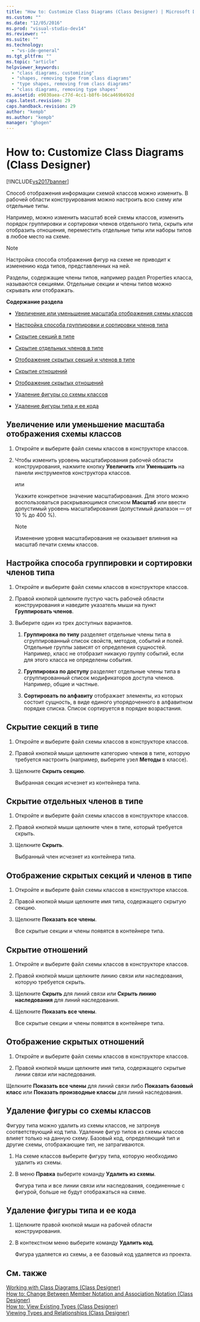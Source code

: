 ```yaml
---
title: "How to: Customize Class Diagrams (Class Designer) | Microsoft Docs"
ms.custom: ""
ms.date: "12/05/2016"
ms.prod: "visual-studio-dev14"
ms.reviewer: ""
ms.suite: ""
ms.technology: 
  - "vs-ide-general"
ms.tgt_pltfrm: ""
ms.topic: "article"
helpviewer_keywords: 
  - "class diagrams, customizing"
  - "shapes, removing type from class diagrams"
  - "type shapes, removing from class diagrams"
  - "class diagrams, removing type shapes"
ms.assetid: e9030aea-c77d-4cc1-b8f6-b6ca469b692d
caps.latest.revision: 29
caps.handback.revision: 29
author: "kempb"
ms.author: "kempb"
manager: "ghogen"
---
```

# How to: Customize Class Diagrams (Class Designer)
[!INCLUDE[vs2017banner](../code-quality/includes/vs2017banner.md)]

Способ отображения информации схемой классов можно изменить.  В рабочей области конструирования можно настроить всю схему или отдельные типы.  
  
 Например, можно изменить масштаб всей схемы классов, изменить порядок группировки и сортировки членов отдельного типа, скрыть или отобразить отношения, переместить отдельные типы или наборы типов в любое место на схеме.  
  
> [!NOTE]
>  Настройка способа отображения фигур на схеме не приводит к изменению кода типов, представленных на ней.  
  
 Разделы, содержащие члены типов, например раздел Properties класса, называются секциями.  Отдельные секции и члены типов можно скрывать или отображать.  
  
 **Содержание раздела**  
  
-   [Увеличение или уменьшение масштаба отображения схемы классов](../ide/how-to-customize-class-diagrams-class-designer.md#ZoomInOut)  
  
-   [Настройка способа группировки и сортировки членов типа](../ide/how-to-customize-class-diagrams-class-designer.md#CustomizeGroupingSorting)  
  
-   [Скрытие секций в типе](../ide/how-to-customize-class-diagrams-class-designer.md#HideCompartments)  
  
-   [Скрытие отдельных членов в типе](../ide/how-to-customize-class-diagrams-class-designer.md#HideMembers)  
  
-   [Отображение скрытых секций и членов в типе](../ide/how-to-customize-class-diagrams-class-designer.md#DisplayHiddenCompartmentsAndMemberrs)  
  
-   [Скрытие отношений](../ide/how-to-customize-class-diagrams-class-designer.md#HideAssociationAndInheritance)  
  
-   [Отображение скрытых отношений](../ide/how-to-customize-class-diagrams-class-designer.md#DisplayAssociationAndInheritance)  
  
-   [Удаление фигуры со схемы классов](../ide/how-to-customize-class-diagrams-class-designer.md#RemoveCodeAndShape)  
  
-   [Удаление фигуры типа и ее кода](../ide/how-to-customize-class-diagrams-class-designer.md#DeleteTypeShapeAndCode)  
  
##  <a name="ZoomInOut"></a> Увеличение или уменьшение масштаба отображения схемы классов  
  
1.  Откройте и выберите файл схемы классов в конструкторе классов.  
  
2.  Чтобы изменить уровень масштабирования рабочей области конструирования, нажмите кнопку **Увеличить** или **Уменьшить** на панели инструментов конструктора классов.  
  
     или  
  
     Укажите конкретное значение масштабирования.  Для этого можно воспользоваться раскрывающимся списком **Масштаб** или ввести допустимый уровень масштабирования \(допустимый диапазон — от 10 % до 400 %\).  
  
    > [!NOTE]
    >  Изменение уровня масштабирования не оказывает влияния на масштаб печати схемы классов.  
  
##  <a name="CustomizeGroupingSorting"></a> Настройка способа группировки и сортировки членов типа  
  
1.  Откройте и выберите файл схемы классов в конструкторе классов.  
  
2.  Правой кнопкой щелкните пустую часть рабочей области конструирования и наведите указатель мыши на пункт **Группировать членов**.  
  
3.  Выберите один из трех доступных вариантов.  
  
    1.  **Группировка по типу** разделяет отдельные члены типа в сгруппированный список свойств, методов, событий и полей.  Отдельные группы зависят от определения сущностей. Например, класс не отобразит никакую группу событий, если для этого класса не определены события.  
  
    2.  **Группировка по доступу** разделяет отдельные члены типа в сгруппированный список модификаторов доступа членов.  Например, общие и частные.  
  
    3.  **Сортировать по алфавиту** отображает элементы, из которых состоит сущность, в виде единого упорядоченного в алфавитном порядке списка.  Список сортируется в порядке возрастания.  
  
##  <a name="HideCompartments"></a> Скрытие секций в типе  
  
1.  Откройте и выберите файл схемы классов в конструкторе классов.  
  
2.  Правой кнопкой мыши щелкните категорию членов в типе, которую требуется настроить \(например, выберите узел **Методы** в классе\).  
  
3.  Щелкните **Скрыть секцию**.  
  
     Выбранная секция исчезнет из контейнера типа.  
  
##  <a name="HideMembers"></a> Скрытие отдельных членов в типе  
  
1.  Откройте и выберите файл схемы классов в конструкторе классов.  
  
2.  Правой кнопкой мыши щелкните член в типе, который требуется скрыть.  
  
3.  Щелкните **Скрыть**.  
  
     Выбранный член исчезнет из контейнера типа.  
  
##  <a name="DisplayHiddenCompartmentsAndMemberrs"></a> Отображение скрытых секций и членов в типе  
  
1.  Откройте и выберите файл схемы классов в конструкторе классов.  
  
2.  Правой кнопкой мыши щелкните имя типа, содержащего скрытую секцию.  
  
3.  Щелкните **Показать все члены**.  
  
     Все скрытые секции и члены появятся в контейнере типа.  
  
##  <a name="HideAssociationAndInheritance"></a> Скрытие отношений  
  
1.  Откройте и выберите файл схемы классов в конструкторе классов.  
  
2.  Правой кнопкой мыши щелкните линию связи или наследования, которую требуется скрыть.  
  
3.  Щелкните **Скрыть** для линий связи или **Скрыть линию наследования** для линий наследования.  
  
4.  Щелкните **Показать все члены**.  
  
     Все скрытые секции и члены появятся в контейнере типа.  
  
##  <a name="DisplayAssociationAndInheritance"></a> Отображение скрытых отношений  
  
1.  Откройте и выберите файл схемы классов в конструкторе классов.  
  
2.  Правой кнопкой мыши щелкните имя типа, содержащего скрытые линии связи или наследования.  
  
 Щелкните **Показать все члены** для линий связи либо **Показать базовый класс** или **Показать производные классы** для линий наследования.  
  
##  <a name="RemoveCodeAndShape"></a> Удаление фигуры со схемы классов  
 Фигуру типа можно удалить из схемы классов, не затронув соответствующий код типа.  Удаление фигур типов из схемы классов влияет только на данную схему. Базовый код, определяющий тип и другие схемы, отображающие тип, не затрагиваются.  
  
1.  На схеме классов выберите фигуру типа, которую необходимо удалить из схемы.  
  
2.  В меню **Правка** выберите команду **Удалить из схемы**.  
  
     Фигура типа и все линии связи или наследования, соединенные с фигурой, больше не будут отображаться на схеме.  
  
##  <a name="DeleteTypeShapeAndCode"></a> Удаление фигуры типа и ее кода  
  
1.  Щелкните правой кнопкой мыши на рабочей области конструирования.  
  
2.  В контекстном меню выберите команду **Удалить код**.  
  
     Фигура удаляется из схемы, а ее базовый код удаляется из проекта.  
  
## См. также  
 [Working with Class Diagrams \(Class Designer\)](../ide/working-with-class-diagrams-class-designer.md)   
 [How to: Change Between Member Notation and Association Notation \(Class Designer\)](../Topic/How%20to:%20Change%20Between%20Member%20Notation%20and%20Association%20Notation%20\(Class%20Designer\).md)   
 [How to: View Existing Types \(Class Designer\)](../Topic/How%20to:%20View%20Existing%20Types%20\(Class%20Designer\).md)   
 [Viewing Types and Relationships \(Class Designer\)](../ide/viewing-types-and-relationships-class-designer.md)